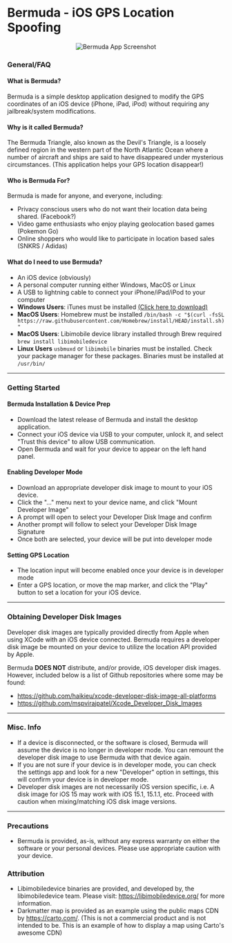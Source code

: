 # Bermuda - iOS GPS Location Spoofing

<p align="center">
  <img alt="Bermuda App Screenshot" src="https://i.imgur.com/8N8bgvD.png" />
</p>

### General/FAQ

#### What is Bermuda?

Bermuda is a simple desktop application designed to modify the GPS coordinates of an iOS device (iPhone, iPad, iPod) without requiring any jailbreak/system modifications.

#### Why is it called Bermuda?

The Bermuda Triangle, also known as the Devil's Triangle, is a loosely defined region in the western part of the North Atlantic Ocean where a number of aircraft and ships are said to have disappeared under mysterious circumstances. (This application helps your GPS location disappear!)

#### Who is Bermuda For?

Bermuda is made for anyone, and everyone, including:

- Privacy conscious users who do not want their location data being shared. (Facebook?)
- Video game enthusiasts who enjoy playing geolocation based games (Pokemon Go)
- Online shoppers who would like to participate in location based sales (SNKRS / Adidas)

#### What do I need to use Bermuda?

- An iOS device (obviously)
- A personal computer running either Windows, MacOS or Linux
- A USB to lightning cable to connect your iPhone/iPad/iPod to your computer
- **Windows Users**: iTunes must be installed [(Click here to download)](https://support.apple.com/downloads/itunes)
- **MacOS Users**: Homebrew must be installed `/bin/bash -c "$(curl -fsSL https://raw.githubusercontent.com/Homebrew/install/HEAD/install.sh)"`
- **MacOS Users**: Libimobile device library installed through Brew required `brew install libimobiledevice`
- **Linux Users** `usbmuxd` or `libimobile` binaries must be installed. Check your package manager for these packages. Binaries must be installed at `/usr/bin/`
---

### Getting Started

#### Bermuda Installation & Device Prep

- Download the latest release of Bermuda and install the desktop application.
- Connect your iOS device via USB to your computer, unlock it, and select "Trust this device" to allow USB communication.
- Open Bermuda and wait for your device to appear on the left hand panel.

#### Enabling Developer Mode

- Download an appropriate developer disk image to mount to your iOS device.
- Click the "..." menu next to your device name, and click "Mount Developer Image"
- A prompt will open to select your Developer Disk Image and confirm
- Another prompt will follow to select your Developer Disk Image Signature
- Once both are selected, your device will be put into developer mode

#### Setting GPS Location

- The location input will become enabled once your device is in developer mode
- Enter a GPS location, or move the map marker, and click the "Play" button to set a location for your iOS device.

---

### Obtaining Developer Disk Images

Developer disk images are typically provided directly from Apple when using XCode with an iOS device connected. Bermuda requires a developer disk image be mounted on your device to utilize the location API provided by Apple.

Bermuda **DOES NOT** distribute, and/or provide, iOS developer disk images. However, included below is a list of Github repositories where some may be found:

- https://github.com/haikieu/xcode-developer-disk-image-all-platforms
- https://github.com/mspvirajpatel/Xcode_Developer_Disk_Images

---

### Misc. Info

- If a device is disconnected, or the software is closed, Bermuda will assume the device is no longer in developer mode. You can remount the developer disk image to use Bermuda with that device again.
- If you are not sure if your device is in developer mode, you can check the settings app and look for a new "Developer" option in settings, this will confirm your device is in developer mode.
- Developer disk images are not necessarily iOS version specific, i.e. A disk image for iOS 15 may work with iOS 15.1, 15.1.1, etc. Proceed with caution when mixing/matching iOS disk image versions.

---

### Precautions

- Bermuda is provided, as-is, without any express warranty on either the software or your personal devices. Please use appropriate caution with your device.

### Attribution

- Libimobiledevice binaries are provided, and developed by, the libimobiledevice team. Please visit: https://libimobiledevice.org/ for more information.
- Darkmatter map is provided as an example using the public maps CDN by https://carto.com/. (This is not a commercial product and is not intended to be. This is an example of how to display a map using Carto's awesome CDN)
